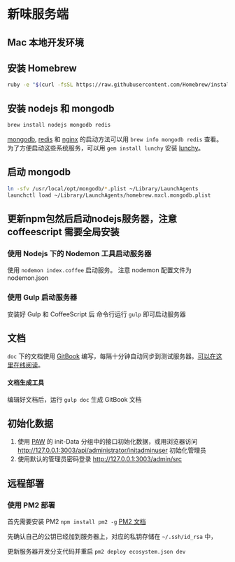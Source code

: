 # 新味服务端

## Mac 本地开发环境



## 安装 Homebrew
``` bash
ruby -e "$(curl -fsSL https://raw.githubusercontent.com/Homebrew/install/master/install)"
```

## 安装 nodejs 和 mongodb
``` bash
brew install nodejs mongodb redis
```

[mongodb], [redis] 和 [nginx] 的启动方法可以用 `brew info mongodb redis` 查看。为了方便启动这些系统服务，可以用 `gem install lunchy` 安装 [lunchy]。



## 启动 mongodb
``` bash
ln -sfv /usr/local/opt/mongodb/*.plist ~/Library/LaunchAgents
launchctl load ~/Library/LaunchAgents/homebrew.mxcl.mongodb.plist
```

## 更新npm包然后启动nodejs服务器，注意 coffeescript 需要全局安装

### 使用 Nodejs 下的 Nodemon 工具启动服务器
使用 `nodemon index.coffee` 启动服务。 注意 nodemon 配置文件为 nodemon.json

### 使用 Gulp 启动服务器
安装好 Gulp 和 CoffeeScript 后 命令行运行 `gulp` 即可启动服务器



## 文档
`doc` 下的文档使用 [GitBook] 编写，每隔十分钟自动同步到测试服务器。[可以在这里在线阅读](http://新味.com/api-test/doc/)。

#### 文档生成工具
编辑好文档后，运行 `gulp doc` 生成 GitBook 文档



## 初始化数据

1. 使用 [PAW] 的 init-Data 分组中的接口初始化数据，或用浏览器访问 http://127.0.0.1:3003/api/administrator/initadminuser 初始化管理员
2. 使用默认的管理员密码登录 http://127.0.0.1:3003/admin/src



## 远程部署



### 使用 PM2 部署

首先需要安装 PM2 `npm install pm2 -g` [PM2 文档](https://github.com/Unitech/pm2)

先确认自己的公钥已经加到服务器上，对应的私钥存储在 `~/.ssh/id_rsa` 中，

更新服务器开发分支代码并重启 `pm2 deploy ecosystem.json dev`





[Homebrew]: https://brew.sh
[nodejs]: https://nodejs.org
[mongodb]: https://www.mongodb.org
[redis]: http://redis.io
[nginx]: http://nginx.org
[GitBook]: https://gitbook.com
[lunchy]: https://github.com/eddiezane/lunchy
[paw]: https://luckymarmot.com/paw